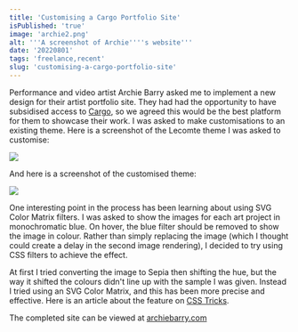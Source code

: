 ```yaml
---
title: 'Customising a Cargo Portfolio Site'
isPublished: 'true'
image: 'archie2.png'
alt: '''A screenshot of Archie''''s website'''
date: '20220801'
tags: 'freelance,recent'
slug: 'customising-a-cargo-portfolio-site'
---
```


Performance and video artist Archie Barry asked me to implement a new design for their artist portfolio site. They had had the opportunity to have subsidised access to [Cargo](https://cargo.site/), so we agreed this would be the best platform for them to showcase their work. I was asked to make customisations to an existing theme. Here is a screenshot of the Lecomte theme I was asked to
customise:

![](https://static.meri.garden/16867427999954afbf3879f9c48e01a7.png)

And here is a screenshot of the customised theme:

![](https://static.meri.garden/d3aa67bb4249c4d1baf40b6aacb1a670.png)

One interesting point in the process has been learning about using SVG Color Matrix filters. I was asked to show the images for each art project in monochromatic blue. On hover, the blue filter should be removed to show the image in colour. Rather than simply replacing the image (which I thought could create a delay in the second image rendering), I decided to try using CSS filters to achieve the effect.

At first I tried converting the image to Sepia then shifting the hue, but the way it shifted the colours didn't line up with the sample I was given. Instead I tried using an SVG Color Matrix, and this has been more precise and effective. Here is an article about the feature on [CSS Tricks](https://css-tricks.com/color-filters-can-turn-your-gray-skies-blue/).

The completed site can be viewed at [archiebarry.com](https://archiebarry.com)